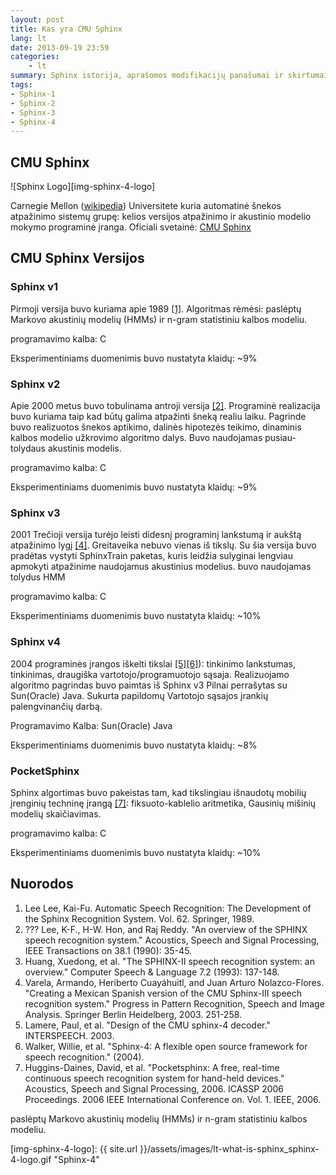 ```yaml
---
layout: post 
title: Kas yra CMU Sphinx
lang: lt
date: 2013-09-19 23:59
categories:
    - lt
summary: Sphinx istorija, aprašomos modifikacijų panašumai ir skirtumai.
tags:
- Sphinx-1
- Sphinx-2
- Sphinx-3
- Sphinx-4    
---
```




CMU Sphinx
---------------------

![Sphinx Logo][img-sphinx-4-logo]


Carnegie Mellon ([wikipedia][url-sphinx-wikipedia]) Universitete kuria automatinė šnekos 
atpažinimo sistemų grupę:  kelios versijos atpažinimo ir akustinio 
modelio mokymo programinė įranga. Oficiali svetainė: [CMU Sphinx][url-cmusphinx]


CMU Sphinx Versijos
---------------------

### Sphinx v1

Pirmoji versija buvo kuriama apie 1989 [[1]](#Lee1989). Algoritmas 
rėmėsi: paslėptų Markovo akustinių modelių (HMMs) ir n-gram statistiniu kalbos modeliu. 

programavimo kalba: C

Eksperimentiniams duomenimis buvo nustatyta klaidų: ~9%

### Sphinx v2

Apie 2000 metus buvo tobulinama antroji versija [[2]](#Huang1993). 
Programinė realizacija buvo kuriama taip kad būtų galima atpažinti 
šneką realiu laiku. Pagrinde buvo realizuotos šnekos aptikimo, 
dalinės hipotezės teikimo, dinaminis kalbos modelio užkrovimo 
algoritmo dalys. Buvo naudojamas pusiau-tolydaus akustinis modelis.

programavimo kalba: C

Eksperimentiniams duomenimis buvo nustatyta klaidų: ~9%

### Sphinx v3

2001 Trečioji versija turėjo leisti didesnį programinį lankstumą 
ir aukštą atpažinimo lygį [[4]](#Varela2003). Greitaveika nebuvo 
vienas iš tikslų. Su šia versija buvo pradėtas vystyti SphinxTrain paketas, kuris 
leidžia sulyginai lengviau apmokyti atpažinime naudojamus akustinius 
modelius. buvo naudojamas tolydus HMM

programavimo kalba: C

Eksperimentiniams duomenimis buvo nustatyta klaidų: ~10%

### Sphinx v4

2004 programinės įrangos iškelti tikslai [[5]](#Lamere2003)[[6]](#Walker2004)): tinkinimo lankstumas, tinkinimas, 
draugiška vartotojo/programuotojo sąsaja. Realizuojamo algoritmo 
pagrindas buvo paimtas iš Sphinx v3 Pilnai perrašytas su Sun(Oracle) 
Java. Sukurta papildomų Vartotojo sąsajos įrankių palengvinančių darbą.

Programavimo Kalba: Sun(Oracle) Java

Eksperimentiniams duomenimis buvo nustatyta klaidų: ~8%


### PocketSphinx

Sphinx algortimas buvo pakeistas tam, kad tikslingiau išnaudotų 
mobilių įrenginių techninę įrangą [[7]](#Huggins2006): 
fiksuoto-kablelio aritmetika, Gausinių mišinių modelių skaičiavimas. 

programavimo kalba: C

Eksperimentiniams duomenimis buvo nustatyta klaidų: ~10%


Nuorodos
---------------------
1. <a id="Lee1989"></a> Lee Lee, Kai-Fu. Automatic Speech Recognition: The Development of the Sphinx Recognition System. Vol. 62. Springer, 1989.
2. <a id="Lee1990">???</a> Lee, K-F., H-W. Hon, and Raj Reddy. "An overview of the SPHINX speech recognition system." Acoustics, Speech and Signal Processing, IEEE Transactions on 38.1 (1990): 35-45.
3. <a id="Huang1993"></a> Huang, Xuedong, et al. "The SPHINX-II speech recognition system: an overview." Computer Speech & Language 7.2 (1993): 137-148.
4. <a id="Varela2003"></a>  Varela, Armando, Heriberto Cuayáhuitl, and Juan Arturo Nolazco-Flores. "Creating a Mexican Spanish version of the CMU Sphinx-III speech recognition system." Progress in Pattern Recognition, Speech and Image Analysis. Springer Berlin Heidelberg, 2003. 251-258.
5. <a id="Lamere2003"></a>  Lamere, Paul, et al. "Design of the CMU sphinx-4 decoder." INTERSPEECH. 2003.
6. <a id="Walker2004"></a>  Walker, Willie, et al. "Sphinx-4: A flexible open source framework for speech recognition." (2004).
7. <a id="Huggins2006"></a>  Huggins-Daines, David, et al. "Pocketsphinx: A free, real-time continuous speech recognition system for hand-held devices." Acoustics, Speech and Signal Processing, 2006. ICASSP 2006 Proceedings. 2006 IEEE International Conference on. Vol. 1. IEEE, 2006.

paslėptų Markovo akustinių modelių (HMMs) ir n-gram statistiniu kalbos modeliu. 


[url-cmusphinx]: http://cmusphinx.sourceforge.net/ 	"CMU Sphinx"
[url-sphinx-wikipedia]: http://en.wikipedia.org/wiki/CMU_Sphinx        "CMUSphinx-Wikipedia"

[img-sphinx-4-logo]: {{ site.url }}/assets/images/lt-what-is-sphinx_sphinx-4-logo.gif "Sphinx-4"


